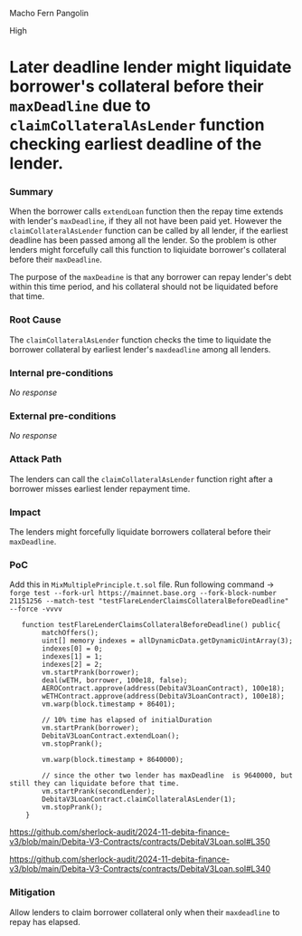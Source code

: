 Macho Fern Pangolin

High

# Later deadline lender might liquidate borrower's collateral before their `maxDeadline` due to `claimCollateralAsLender` function checking earliest deadline of the lender.

### Summary

When the borrower calls `extendLoan` function then the repay time extends with lender's `maxDeadline`, if they all not have been paid yet. However the `claimCollateralAsLender` function can be called by all lender, if the earliest deadline has been passed among all the lender. So the problem is other lenders might forcefully call this function to liqiuidate borrower's collateral before their `maxDeadline`. 

The purpose of the `maxDeadine` is that any borrower can repay lender's debt within this time period, and his collateral should not be liquidated before that time. 

### Root Cause

The `claimCollateralAsLender` function checks the time to liquidate the borrower collateral by earliest lender's `maxdeadline` among all lenders. 

### Internal pre-conditions

_No response_

### External pre-conditions

_No response_

### Attack Path

The lenders can call the `claimCollateralAsLender` function right after a borrower misses earliest lender repayment time.

### Impact

The lenders might forcefully liquidate borrowers collateral before their `maxDeadline`.

### PoC

Add this in `MixMultiplePrinciple.t.sol` file.
Run following command -> `forge test --fork-url https://mainnet.base.org --fork-block-number 21151256 --match-test "testFlareLenderClaimsCollateralBeforeDeadline" --force -vvvv`

```solidity
   function testFlareLenderClaimsCollateralBeforeDeadline() public{
        matchOffers();
        uint[] memory indexes = allDynamicData.getDynamicUintArray(3);
        indexes[0] = 0;
        indexes[1] = 1;
        indexes[2] = 2;
        vm.startPrank(borrower);
        deal(wETH, borrower, 100e18, false);
        AEROContract.approve(address(DebitaV3LoanContract), 100e18);
        wETHContract.approve(address(DebitaV3LoanContract), 100e18);
        vm.warp(block.timestamp + 86401);

        // 10% time has elapsed of initialDuration
        vm.startPrank(borrower);
        DebitaV3LoanContract.extendLoan();
        vm.stopPrank();
        
        vm.warp(block.timestamp + 8640000);
        
        // since the other two lender has maxDeadline  is 9640000, but still they can liquidate before that time. 
        vm.startPrank(secondLender);
        DebitaV3LoanContract.claimCollateralAsLender(1);
        vm.stopPrank();
    }
 ```

https://github.com/sherlock-audit/2024-11-debita-finance-v3/blob/main/Debita-V3-Contracts/contracts/DebitaV3Loan.sol#L350

https://github.com/sherlock-audit/2024-11-debita-finance-v3/blob/main/Debita-V3-Contracts/contracts/DebitaV3Loan.sol#L340

### Mitigation
Allow lenders to claim borrower collateral only when their `maxdeadline` to repay has elapsed.